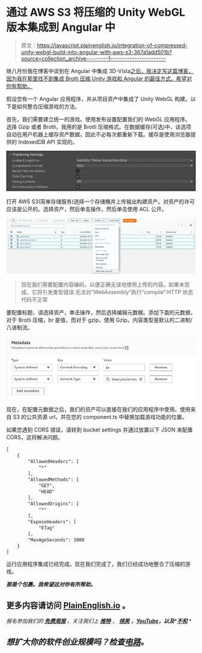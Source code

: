 # 通过 AWS S3 将压缩的 Unity WebGL 版本集成到 Angular 中

> 原文：<https://javascript.plainenglish.io/integration-of-compressed-unity-webgl-build-into-angular-with-aws-s3-367a1add501b?source=collection_archive---------1----------------------->

继八月份我在博客中谈到在 Angular 中集成 3D-Vista[之后，我决定写这篇博客，因为我在那里找不到集成 Brotli 压缩 Unity 游戏和 Angular 的最佳方式。希望对你有帮助。](https://medium.com/javascript-in-plain-english/how-to-integrate-interact-3d-vista-into-angular-component-9a8519af280b)

假设您有一个 Angular 应用程序，并从项目资产中集成了 Unity WebGL 构建。以下是如何整合压缩游戏的方法。

首先，我们需要建立统一的游戏。使用发布设置配置我们的 WebGL 应用程序。选择 Gzip 或者 Brotli，我用的是 Brotli 压缩格式。在数据缓存(可选)中，该选项自动在用户机器上缓存资产数据，因此不必每次都重新下载。缓存是使用浏览器提供的 IndexedDB API 实现的。

![](img/c767c9d0039dff826f05d8215608957c.png)

打开 AWS S3(简单存储服务)选择一个存储桶并上传输出构建资产。对资产的许可应该是公开的。选择资产，然后单击操作，然后单击使用 ACL 公开。

![](img/8a1b8841d5f34b294608fc9515a3a115.png)

> 现在我们需要配置内容编码，以便正确无误地使用上传的内容。如果未完成，它将引发类型错误:无法对“WebAssembly”执行“compile”:HTTP 状态代码不正常

要配置标题，请选择资产，单击操作，然后选择编辑元数据。添加下面的元数据，对于 Brotli 压缩，br 是值，而对于 gzip，使用 Gzip。内容类型是默认的二进制/八进制流。

![](img/3e133ce42eeba3f85a4d3befcf035b65.png)

现在，在配置元数据之后，我们的资产可以直接在我们的应用程序中使用。使用来自 S3 的公共资源 url，并在您的 component.ts 中替换加载游戏功能的位置。

如果您遇到 CORS 错误，请转到 bucket settings 并通过放置以下 JSON 来配置 CORS，这将解决问题。

```
[
    {
        "AllowedHeaders": [
            "*"
        ],
        "AllowedMethods": [
            "GET",
            "HEAD"
        ],
        "AllowedOrigins": [
            "*"
        ],
        "ExposeHeaders": [
            "ETag"
        ],
        "MaxAgeSeconds": 3000
    }
]
```

运行应用程序集成已经完成。现在我们完成了，我们已经成功地整合了压缩的游戏。

***那是个包裹。我希望这对你有所帮助。***

## 更多内容请访问 [PlainEnglish.io](https://plainenglish.io/) 。

*报名参加我们的* [***免费周报***](http://newsletter.plainenglish.io/) *。关注我们上* [***推特***](https://twitter.com/inPlainEngHQ) ， [***领英***](https://www.linkedin.com/company/inplainenglish/) ***，***[***YouTube***](https://www.youtube.com/channel/UCtipWUghju290NWcn8jhyAw)***，以及****[***不和***](https://discord.gg/GtDtUAvyhW) *

## *想扩大你的软件创业规模吗？检查[电路](https://circuit.ooo/?utm=publication-post-cta)。*